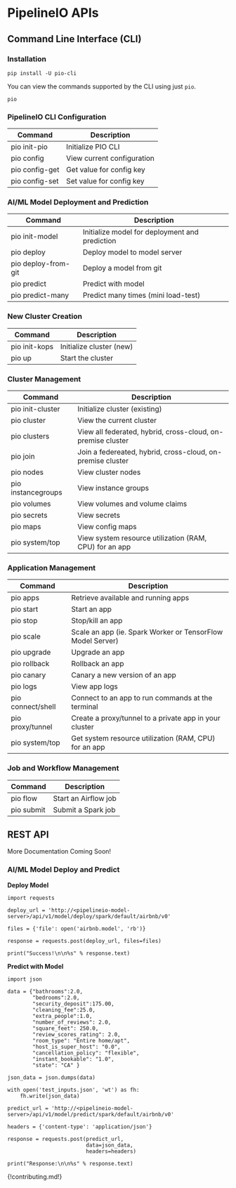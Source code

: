 # PipelineIO APIs
## Command Line Interface (CLI)
### Installation
```
pip install -U pio-cli
```

You can view the commands supported by the CLI using just `pio`.
```
pio
```

### PipelineIO CLI Configuration
| Command              | Description                                               |
| -------------------- | --------------------------------------------------------- |
| pio init-pio         | Initialize PIO CLI                                        |
| pio config           | View current configuration                                |
| pio config-get       | Get value for config key                                  |
| pio config-set       | Set value for config key                                  |

### AI/ML Model Deployment and Prediction
| Command              | Description                                               |
| -------------------- | --------------------------------------------------------- |
| pio init-model       | Initialize model for deployment and prediction            |
| pio deploy           | Deploy model to model server                              |
| pio deploy-from-git  | Deploy a model from git                                   |
| pio predict          | Predict with model                                        |
| pio predict-many     | Predict many times (mini load-test)                       |

### New Cluster Creation
| Command            | Description                                                 |
| ------------------ | ----------------------------------------------------------- |
| pio init-kops      | Initialize cluster (new)                                    |
| pio up             | Start the cluster                                           |

### Cluster Management
| Command            | Description                                                 |
| ------------------ | ----------------------------------------------------------- |
| pio init-cluster   | Initialize cluster (existing)                               |
| pio cluster        | View the current cluster                                    |
| pio clusters       | View all federated, hybrid, cross-cloud, on-premise cluster |
| pio join           | Join a federeated, hybrid, cross-cloud, on-premise cluster  |
| pio nodes          | View cluster nodes                                          |
| pio instancegroups | View instance groups                                        |
| pio volumes        | View volumes and volume claims                              |
| pio secrets        | View secrets                                                |
| pio maps           | View config maps                                            |
| pio system/top     | View system resource utilization (RAM, CPU) for an app      |

### Application Management
| Command            | Description                                                 |
| ------------------ | ----------------------------------------------------------- |
| pio apps           | Retrieve available and running apps                         |
| pio start          | Start an app                                                |
| pio stop           | Stop/kill an app                                            |
| pio scale          | Scale an app (ie. Spark Worker or TensorFlow Model Server)  |
| pio upgrade        | Upgrade an app                                              |
| pio rollback       | Rollback an app                                             |
| pio canary         | Canary a new version of an app                              |
| pio logs           | View app logs                                               |
| pio connect/shell  | Connect to an app to run commands at the terminal           |
| pio proxy/tunnel   | Create a proxy/tunnel to a private app in your cluster      |
| pio system/top     | Get system resource utilization (RAM, CPU) for an app       |

### Job and Workflow Management
| Command            | Description                                                 |
| ------------------ | ----------------------------------------------------------- |
| pio flow           | Start an Airflow job                                        |
| pio submit         | Submit a Spark job                                          |

## REST API
More Documentation Coming Soon!

### AI/ML Model Deploy and Predict
**Deploy Model**
```
import requests

deploy_url = 'http://<pipelineio-model-server>/api/v1/model/deploy/spark/default/airbnb/v0'

files = {'file': open('airbnb.model', 'rb')}

response = requests.post(deploy_url, files=files)

print("Success!\n\n%s" % response.text)
```

**Predict with Model**
```
import json

data = {"bathrooms":2.0, 
        "bedrooms":2.0, 
        "security_deposit":175.00, 
        "cleaning_fee":25.0, 
        "extra_people":1.0, 
        "number_of_reviews": 2.0, 
        "square_feet": 250.0, 
        "review_scores_rating": 2.0, 
        "room_type": "Entire home/apt", 
        "host_is_super_host": "0.0", 
        "cancellation_policy": "flexible", 
        "instant_bookable": "1.0", 
        "state": "CA" }

json_data = json.dumps(data)

with open('test_inputs.json', 'wt') as fh:
    fh.write(json_data)
```
```
predict_url = 'http://<pipelineio-model-server>/api/v1/model/predict/spark/default/airbnb/v0'

headers = {'content-type': 'application/json'}

response = requests.post(predict_url, 
                         data=json_data, 
                         headers=headers)

print("Response:\n\n%s" % response.text)
```

{!contributing.md!}
